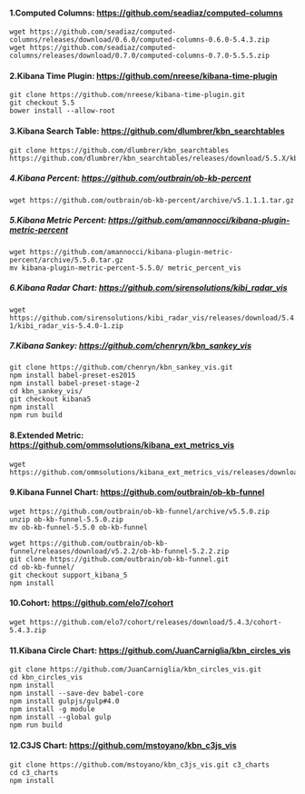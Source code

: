 #### 1.Computed Columns: https://github.com/seadiaz/computed-columns
```
wget https://github.com/seadiaz/computed-columns/releases/download/0.6.0/computed-columns-0.6.0-5.4.3.zip  
wget https://github.com/seadiaz/computed-columns/releases/download/0.7.0/computed-columns-0.7.0-5.5.5.zip
```

#### 2.Kibana Time Plugin: https://github.com/nreese/kibana-time-plugin
```
git clone https://github.com/nreese/kibana-time-plugin.git  
git checkout 5.5
bower install --allow-root
```

#### 3.Kibana Search Table: https://github.com/dlumbrer/kbn_searchtables
```
git clone https://github.com/dlumbrer/kbn_searchtables
https://github.com/dlumbrer/kbn_searchtables/releases/download/5.5.X/kbn_searchtables.tar.gz
```

##### 4.Kibana Percent: https://github.com/outbrain/ob-kb-percent
```
wget https://github.com/outbrain/ob-kb-percent/archive/v5.1.1.1.tar.gz  
```

##### 5.Kibana Metric Percent: https://github.com/amannocci/kibana-plugin-metric-percent
```
wget https://github.com/amannocci/kibana-plugin-metric-percent/archive/5.5.0.tar.gz  
mv kibana-plugin-metric-percent-5.5.0/ metric_percent_vis
```

##### 6.Kibana Radar Chart: https://github.com/sirensolutions/kibi_radar_vis
```
wget https://github.com/sirensolutions/kibi_radar_vis/releases/download/5.4.0-1/kibi_radar_vis-5.4.0-1.zip
```

##### 7.Kibana Sankey: https://github.com/chenryn/kbn_sankey_vis
```
git clone https://github.com/chenryn/kbn_sankey_vis.git
npm install babel-preset-es2015
npm install babel-preset-stage-2
cd kbn_sankey_vis/
git checkout kibana5
npm install
npm run build
```

#### 8.Extended Metric: https://github.com/ommsolutions/kibana_ext_metrics_vis
```
wget https://github.com/ommsolutions/kibana_ext_metrics_vis/releases/download/0.1.0/extended_metric_vis.zip  
```

#### 9.Kibana Funnel Chart: https://github.com/outbrain/ob-kb-funnel

```
wget https://github.com/outbrain/ob-kb-funnel/archive/v5.5.0.zip
unzip ob-kb-funnel-5.5.0.zip
mv ob-kb-funnel-5.5.0 ob-kb-funnel
```

```
wget https://github.com/outbrain/ob-kb-funnel/releases/download/v5.2.2/ob-kb-funnel-5.2.2.zip
git clone https://github.com/outbrain/ob-kb-funnel.git
cd ob-kb-funnel/
git checkout support_kibana_5
npm install
```

#### 10.Cohort: https://github.com/elo7/cohort
```
wget https://github.com/elo7/cohort/releases/download/5.4.3/cohort-5.4.3.zip
```

#### 11.Kibana Circle Chart: https://github.com/JuanCarniglia/kbn_circles_vis
```
git clone https://github.com/JuanCarniglia/kbn_circles_vis.git
cd kbn_circles_vis
npm install
npm install --save-dev babel-core
npm install gulpjs/gulp#4.0
npm install -g module
npm install --global gulp
npm run build
```

#### 12.C3JS Chart: https://github.com/mstoyano/kbn_c3js_vis
```
git clone https://github.com/mstoyano/kbn_c3js_vis.git c3_charts
cd c3_charts
npm install
```
